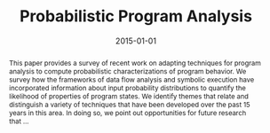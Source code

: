 ---
title: "Probabilistic Program Analysis"
abstract: "This paper provides a survey of recent work on adapting techniques for program analysis to compute probabilistic characterizations of program behavior. We survey how the frameworks of data flow analysis and symbolic execution have incorporated information about input probability distributions to quantify the likelihood of properties of program states. We identify themes that relate and distinguish a variety of techniques that have been developed over the past 15 years in this area. In doing so, we point out opportunities for future research that …"
date: 2015-01-01
venue: "Grand Timely Topics in Software Engineering - International Summer School GTTSE 2015, Braga, Portugal, August 23-29, 2015, Tutorial Lectures"
paperurl: https://link.springer.com/chapter/10.1007/978-3-319-60074-1_1
authors: "Matthew B. Dwyer, Antonio Filieri, Jaco Geldenhuys, Mitchell J. Gerrard, Corina S. Pasareanu and Willem Visser"
awards: ""
---